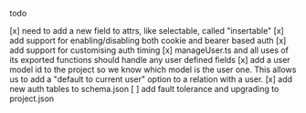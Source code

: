 todo

[x] need to add a new field to attrs, like selectable, called "insertable"
[x] add support for enabling/disabling both cookie and bearer based auth
[x] add support for customising auth timing
[x] manageUser.ts and all uses of its exported functions should handle any user defined fields
[x] add a user model id to the project so we know which model is the user one.
This allows us to add a "default to current user" option to a relation with a user.
[x] add new auth tables to schema.json
[ ] add fault tolerance and upgrading to project.json
